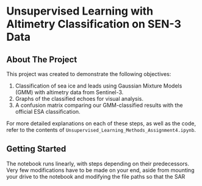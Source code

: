 # Unsupervised Learning with Altimetry Classification on SEN-3 Data

## About The Project

This project was created to demonstrate the following objectives: 
1. Classification of sea ice and leads using Gaussian Mixture Models (GMM) with altimetry data from Sentinel-3.
2. Graphs of the classified echoes for visual analysis.
3. A confusion matrix comparing our GMM-classified results with the official ESA classification.

For more detailed explanations on each of these steps, as well as the code, refer to the contents of `Unsupervised_Learning_Methods_Assignment4.ipynb`.
## Getting Started
The notebook runs linearly, with steps depending on their predecessors. Very few modifications have to be made on your end, aside from mounting your drive to the notebook and modifying the file paths so that the SAR 
